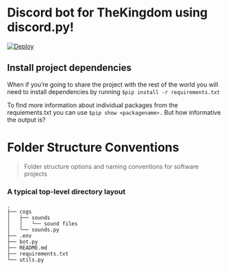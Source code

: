# Discord bot for TheKingdom using discord.py!

[![Deploy](https://button.deta.dev/1/svg)](https://go.deta.dev/deploy?repo=https://github.com/Resized/Pepe-Defender)

## Install project dependencies

When if you’re going to share the project with the rest of the world you will need to install dependencies by running  `$pip install -r requirements.txt`

To find more information about individual packages from the requiements.txt you can use  `$pip show <packagename>.`  But how informative the output is?

Folder Structure Conventions
============================

> Folder structure options and naming conventions for software projects

### A typical top-level directory layout

    .
    ├── cogs                    
    │   ├── sounds       
    │   │   └── sound files
    │   └── sounds.py                    
    ├── .env
    ├── bot.py
    ├── README.md
    ├── requirements.txt
    └── utils.py
